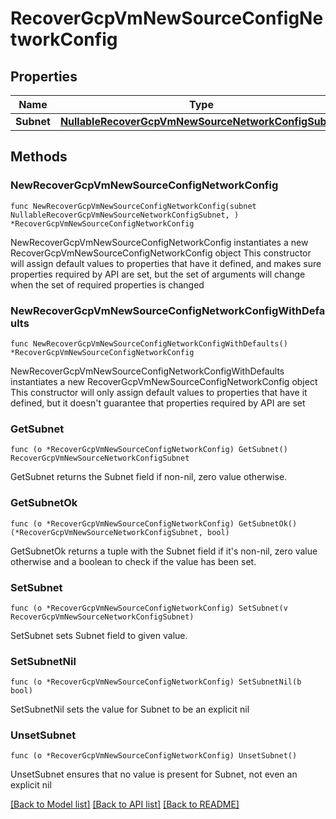# RecoverGcpVmNewSourceConfigNetworkConfig

## Properties

Name | Type | Description | Notes
------------ | ------------- | ------------- | -------------
**Subnet** | [**NullableRecoverGcpVmNewSourceNetworkConfigSubnet**](RecoverGcpVmNewSourceNetworkConfigSubnet.md) |  | 

## Methods

### NewRecoverGcpVmNewSourceConfigNetworkConfig

`func NewRecoverGcpVmNewSourceConfigNetworkConfig(subnet NullableRecoverGcpVmNewSourceNetworkConfigSubnet, ) *RecoverGcpVmNewSourceConfigNetworkConfig`

NewRecoverGcpVmNewSourceConfigNetworkConfig instantiates a new RecoverGcpVmNewSourceConfigNetworkConfig object
This constructor will assign default values to properties that have it defined,
and makes sure properties required by API are set, but the set of arguments
will change when the set of required properties is changed

### NewRecoverGcpVmNewSourceConfigNetworkConfigWithDefaults

`func NewRecoverGcpVmNewSourceConfigNetworkConfigWithDefaults() *RecoverGcpVmNewSourceConfigNetworkConfig`

NewRecoverGcpVmNewSourceConfigNetworkConfigWithDefaults instantiates a new RecoverGcpVmNewSourceConfigNetworkConfig object
This constructor will only assign default values to properties that have it defined,
but it doesn't guarantee that properties required by API are set

### GetSubnet

`func (o *RecoverGcpVmNewSourceConfigNetworkConfig) GetSubnet() RecoverGcpVmNewSourceNetworkConfigSubnet`

GetSubnet returns the Subnet field if non-nil, zero value otherwise.

### GetSubnetOk

`func (o *RecoverGcpVmNewSourceConfigNetworkConfig) GetSubnetOk() (*RecoverGcpVmNewSourceNetworkConfigSubnet, bool)`

GetSubnetOk returns a tuple with the Subnet field if it's non-nil, zero value otherwise
and a boolean to check if the value has been set.

### SetSubnet

`func (o *RecoverGcpVmNewSourceConfigNetworkConfig) SetSubnet(v RecoverGcpVmNewSourceNetworkConfigSubnet)`

SetSubnet sets Subnet field to given value.


### SetSubnetNil

`func (o *RecoverGcpVmNewSourceConfigNetworkConfig) SetSubnetNil(b bool)`

 SetSubnetNil sets the value for Subnet to be an explicit nil

### UnsetSubnet
`func (o *RecoverGcpVmNewSourceConfigNetworkConfig) UnsetSubnet()`

UnsetSubnet ensures that no value is present for Subnet, not even an explicit nil

[[Back to Model list]](../README.md#documentation-for-models) [[Back to API list]](../README.md#documentation-for-api-endpoints) [[Back to README]](../README.md)


